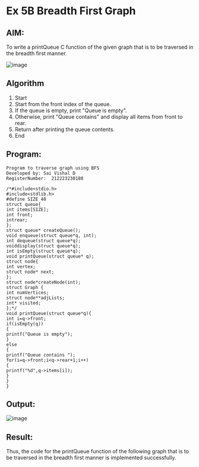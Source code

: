 # Ex 5B Breadth First Graph
## AIM:
To write a printQueue C function of the given graph that is to be traversed in the breadth first manner.

![image](https://github.com/user-attachments/assets/f483f48c-6af0-4027-a993-01c108a50933)


## Algorithm
1. Start
2. Start from the front index of the queue.
3. If the queue is empty, print "Queue is empty".
4. Otherwise, print "Queue contains" and display all items from front to rear.
5. Return after printing the queue contents.
6. End

## Program:
```
Program to traverse graph using BFS
Developed by: Sai Vishal D
RegisterNumber:  212223230180

/*#include<stdio.h> 
#include<stdlib.h> 
#define SIZE 40
struct queue{
int items[SIZE]; 
int front;
intrear;
};
struct queue* createQueue();
void enqueue(struct queue*q, int); 
int dequeue(struct queue*q);
voiddisplay(struct queue*q); 
int isEmpty(struct queue*q);
void printQueue(struct queue* q);
struct node{ 
int vertex;
struct node* next;
};
struct node*createNode(int); 
struct Graph {
int numVertices; 
struct node**adjLists; 
int* visited;
};*/
void printQueue(struct queue*q){ 
int i=q->front;
if(isEmpty(q))
{
printf("Queue is empty");
}
else
{
printf("Queue contains "); 
for(i=q->front;i<q->rear+1;i++)
{
printf("%d",q->items[i]);
}
}
}
```

## Output:
![image](https://github.com/user-attachments/assets/305e1d03-934d-49d2-a605-98e5932f419e)



## Result:
Thus, the code for the printQueue function of the following graph that is to be traversed in the breadth first manner is implemented successfully.
